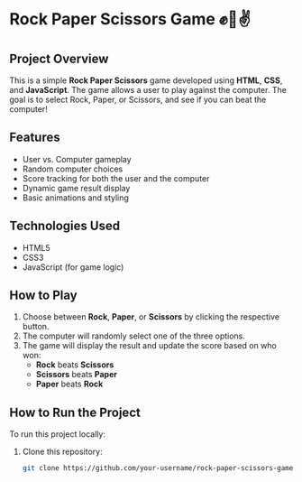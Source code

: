 # Rock Paper Scissors Game ✊🤚✌️

## Project Overview

This is a simple **Rock Paper Scissors** game developed using **HTML**, **CSS**, and **JavaScript**. The game allows a user to play against the computer. The goal is to select Rock, Paper, or Scissors, and see if you can beat the computer!

## Features

- User vs. Computer gameplay
- Random computer choices
- Score tracking for both the user and the computer
- Dynamic game result display
- Basic animations and styling

## Technologies Used

- HTML5
- CSS3
- JavaScript (for game logic)

## How to Play

1. Choose between **Rock**, **Paper**, or **Scissors** by clicking the respective button.
2. The computer will randomly select one of the three options.
3. The game will display the result and update the score based on who won:
   - **Rock** beats **Scissors**
   - **Scissors** beats **Paper**
   - **Paper** beats **Rock**

## How to Run the Project

To run this project locally:

1. Clone this repository:
   ```bash
   git clone https://github.com/your-username/rock-paper-scissors-game.git
